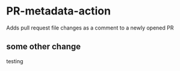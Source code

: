 # PR-metadata-action
Adds pull request file changes as a comment to a newly opened PR

## some other change
testing
